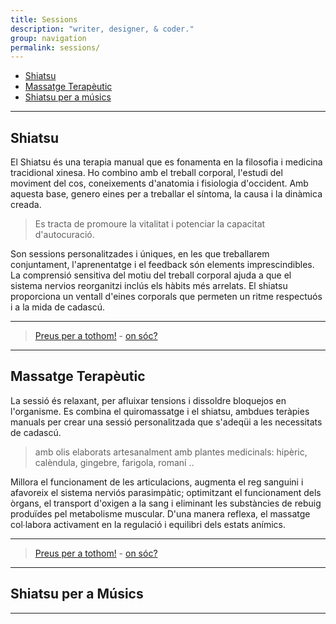 ```yaml
---
title: Sessions
description: "writer, designer, & coder."
group: navigation
permalink: sessions/
---
```


+ [Shiatsu](#shiatsu)
+ [Massatge Terapèutic](#massatge-teraputic)
+ [Shiatsu per a músics](#shiatsu-per-a-msics)

---

## Shiatsu

El Shiatsu és una terapia manual que es fonamenta en la filosofia i medicina tracidional xinesa. Ho combino amb el treball corporal, l'estudi del moviment del cos, coneixements d'anatomia i fisiologia d'occident. Amb aquesta base, genero eines per a treballar el síntoma, la causa i la dinàmica creada.

> Es tracta de promoure la vitalitat i potenciar la capacitat d'autocuració.

Son sessions personalitzades i úniques, en les que treballarem conjuntament, l'aprenentatge i el feedback són elements imprescindibles. La comprensió sensitiva del motiu del treball corporal ajuda a que el sistema nervios reorganitzi inclús els hàbits més arrelats. El shiatsu proporciona un ventall d'eines corporals que permeten un ritme respectuós i a la mida de cadascú.

---

> [Preus per a tothom!]({{site.baseurl}}/preus) - [on sóc?]({{site.baseurl}}/contacte)

---

## Massatge Terapèutic

La sessió és relaxant, per afluixar tensions i dissoldre bloquejos en l'organisme. Es combina el quiromassatge i el shiatsu, ambdues teràpies manuals per crear una sessió personalitzada que s'adeqüi a les necessitats de cadascú.

> amb olis elaborats artesanalment amb plantes medicinals: hipèric, calèndula, gingebre, farigola, romaní ..

Millora el funcionament de les articulacions, augmenta el reg sanguini i afavoreix el sistema nerviós parasimpàtic; optimitzant el funcionament dels òrgans, el transport d'oxigen a la sang i eliminant les substàncies de rebuig produïdes pel metabolisme muscular. D'una manera reflexa, el massatge col∙labora activament en la regulació i equilibri dels estats anímics.

---

> [Preus per a tothom!]({{site.baseurl}}/preus) - [on sóc?]({{site.baseurl}}/contacte)

---

## Shiatsu per a Músics

---

<!--


At vero eos et accusamus et iusto odio dignissimos ducimus qui blanditiis praesentium voluptatum deleniti atque corrupti quos dolores et quas molestias excepturi sint occaecati cupiditate non provident, similique sunt in culpa qui officia deserunt mollitia animi, id est laborum et dolorum fuga. Et harum quidem rerum facilis est et expedita distinctio. Nam libero tempore, cum soluta nobis est eligendi optio.

---

> [Preus per a tothom!]({{site.baseurl}}/preus)

---

-->
